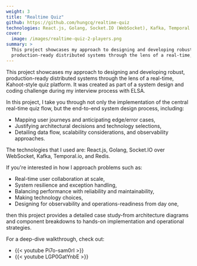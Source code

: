 ```yaml
---
weight: 3
title: "Realtime Quiz"
github: https://github.com/hungcq/realtime-quiz
technologies: React.js, Golang, Socket.IO (WebSocket), Kafka, Temporal.io, Redis
cover:
  image: /images/realtime-quiz-2-players.png
summary: >
  This project showcases my approach to designing and developing robust,
  production-ready distributed systems through the lens of a real-time, Kahoot-style quiz platform.
---
```


This project showcases my approach to designing and developing robust, 
production-ready distributed systems through the lens of a real-time, Kahoot-style quiz platform.
It was created as part of a system design and coding challenge during my interview process with ELSA.

In this project, I take you through not only the implementation of the central real-time quiz flow,
but the end-to-end system design process, including:
- Mapping user journeys and anticipating edge/error cases,
- Justifying architectural decisions and technology selections,
- Detailing data flow, scalability considerations, and observability approaches.

The technologies that I used are: React.js, Golang, Socket.IO over WebSocket, Kafka, Temporal.io, and Redis.

If you're interested in how I approach problems such as:
- Real-time user collaboration at scale,
- System resilience and exception handling,
- Balancing performance with reliability and maintainability,
- Making technology choices,
- Designing for observability and operations-readiness from day one,

then this project provides a detailed case study-from architecture diagrams
and component breakdowns to hands-on implementation and operational strategies.

For a deep-dive walkthrough, check out:
- {{< youtube Pi7o-sam0rI >}}
- {{< youtube LGP0GatYnbE >}}